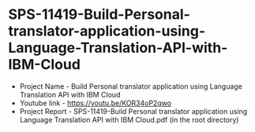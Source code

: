 # SPS-11419-Build-Personal-translator-application-using-Language-Translation-API-with-IBM-Cloud
- Project Name - Build Personal translator application using  Language Translation API with IBM Cloud
- Youtube link - https://youtu.be/KOR34oP2qwo 
- Project Report - SPS-11419-Build Personal translator application using  Language Translation API with IBM Cloud.pdf (in the root directory)
